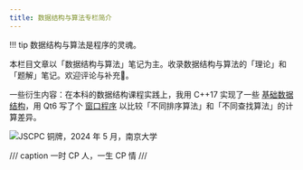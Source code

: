 ```yaml
---
title: 数据结构与算法专栏简介
---
```


!!! tip
    数据结构与算法是程序的灵魂。

本栏目文章以「数据结构与算法」笔记为主。收录数据结构与算法的「理论」和「题解」笔记。欢迎评论与补充🤗。

一些衍生内容：在本科的数据结构课程实践上，我用 C++17 实现了一些 [基础数据结构](https://github.com/Explorer-Dong/DataStructure)，用 Qt6 写了个 [窗口程序](https://github.com/Explorer-Dong/DataStructureClassDesign) 以比较「不同排序算法」和「不同查找算法」的计算差异。

![JSCPC 铜牌，2024 年 5 月，南京大学](https://dwj-oss.oss-cn-nanjing.aliyuncs.com/images/202501302213245.png)

/// caption
一时 CP 人，一生 CP 情
///
